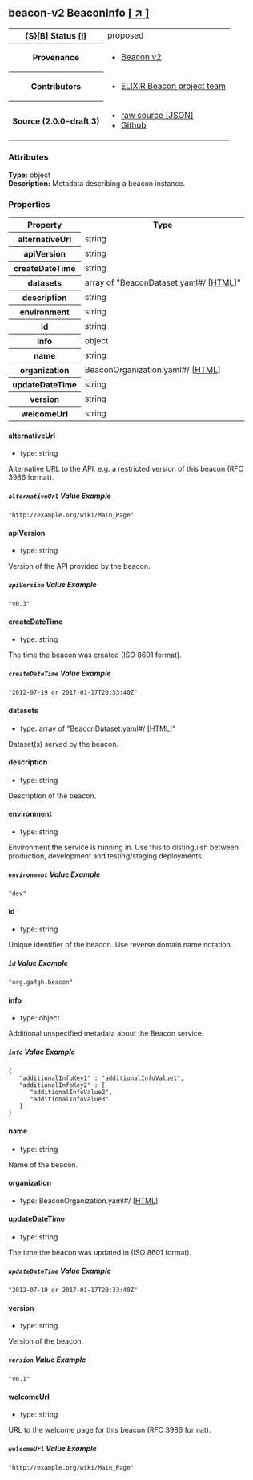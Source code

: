 
<div id="schema-header-title">
  <h2><span id="schema-header-title-project">beacon-v2</span> BeaconInfo <a href="https://github.com/ga4gh-beacon/specification-v2-blocks" target="_BLANK">[ &nearr; ]</a></h2>
</div>

<table id="schema-header-table">
<tr>
<th>{S}[B] Status <a href="https://schemablocks.org/about/sb-status-levels.html">[i]</a></th>
<td><div id="schema-header-status">proposed</div></td>
</tr>
<tr><th>Provenance</th><td><ul>
<li><a href="https://github.com/ga4gh-beacon/specification-v2">Beacon v2</a></li>
</ul></td></tr>


<!--more-->
<tr><th>Contributors</th><td><ul>
<li><a href="https://beacon-project.io/categories/people.html">ELIXIR Beacon project team</a></li>
</ul></td></tr>
<tr><th>Source (2.0.0-draft.3)</th><td><ul>
<li><a href="current/BeaconInfo.json" target="_BLANK">raw source [JSON]</a></li>
<li><a href="https://github.com/ga4gh-beacon/specification-v2-blocks/blob/master/schemas/BeaconInfo.yaml" target="_BLANK">Github</a></li>
</ul></td></tr>
</table>

<div id="schema-attributes-title"><h3>Attributes</h3></div>

  
__Type:__ object  
__Description:__ Metadata describing a beacon instance.

### Properties

<table id="schema-properties-table">
<tr><th>Property</th><th>Type</th></tr>
<tr><th>alternativeUrl</th><td>string</td></tr>
<tr><th>apiVersion</th><td>string</td></tr>
<tr><th>createDateTime</th><td>string</td></tr>
<tr><th>datasets</th><td>array of "BeaconDataset.yaml#/ [<a href="./BeaconDataset.html">HTML</a>]"</td></tr>
<tr><th>description</th><td>string</td></tr>
<tr><th>environment</th><td>string</td></tr>
<tr><th>id</th><td>string</td></tr>
<tr><th>info</th><td>object</td></tr>
<tr><th>name</th><td>string</td></tr>
<tr><th>organization</th><td>BeaconOrganization.yaml#/ [<a href="./BeaconOrganization.html">HTML</a>]</td></tr>
<tr><th>updateDateTime</th><td>string</td></tr>
<tr><th>version</th><td>string</td></tr>
<tr><th>welcomeUrl</th><td>string</td></tr>
</table>


#### alternativeUrl

* type: string

Alternative URL to the API, e.g. a restricted version of this beacon (RFC 3986 format).

##### `alternativeUrl` Value Example  

```
"http://example.org/wiki/Main_Page"
```

#### apiVersion

* type: string

Version of the API provided by the beacon.

##### `apiVersion` Value Example  

```
"v0.3"
```

#### createDateTime

* type: string

The time the beacon was created (ISO 8601 format).


##### `createDateTime` Value Example  

```
"2012-07-19 or 2017-01-17T20:33:40Z"
```

#### datasets

* type: array of "BeaconDataset.yaml#/ [<a href="./BeaconDataset.html">HTML</a>]"

Dataset(s) served by the beacon.


#### description

* type: string

Description of the beacon.



#### environment

* type: string

Environment the service is running in. Use this to distinguish
between production, development and testing/staging deployments.


##### `environment` Value Example  

```
"dev"
```

#### id

* type: string

Unique identifier of the beacon. Use reverse domain name notation.


##### `id` Value Example  

```
"org.ga4gh.beacon"
```

#### info

* type: object

Additional unspecified metadata about the Beacon service.


##### `info` Value Example  

```
{
   "additionalInfoKey1" : "additionalInfoValue1",
   "additionalInfoKey2" : [
      "additionalInfoValue2",
      "additionalInfoValue3"
   ]
}
```

#### name

* type: string

Name of the beacon.



#### organization

* type: BeaconOrganization.yaml#/ [<a href="./BeaconOrganization.html">HTML</a>]




#### updateDateTime

* type: string

The time the beacon was updated in (ISO 8601 format).


##### `updateDateTime` Value Example  

```
"2012-07-19 or 2017-01-17T20:33:40Z"
```

#### version

* type: string

Version of the beacon.


##### `version` Value Example  

```
"v0.1"
```

#### welcomeUrl

* type: string

URL to the welcome page for this beacon (RFC 3986 format).


##### `welcomeUrl` Value Example  

```
"http://example.org/wiki/Main_Page"
```

